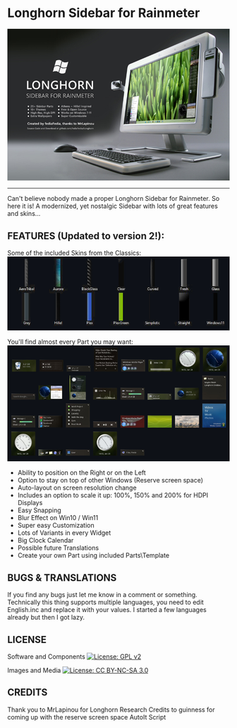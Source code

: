 Longhorn Sidebar for Rainmeter
=======================
![Preview](https://github.com/fediaFedia/Longhorn/blob/main/preview.jpg)

---------------
Can't believe nobody made a proper Longhorn Sidebar for Rainmeter.
So here it is!
A modernized, yet nostalgic Sidebar with lots of great features and skins...

FEATURES (Updated to version 2!):
----
Some of the included Skins from the Classics:
![Skins](https://github.com/fediaFedia/Longhorn/blob/main/preview-skins.jpg)

You'll find almost every Part you may want:
![Parts](https://github.com/fediaFedia/Longhorn/blob/main/preview-parts.png)

- Ability to position on the Right or on the Left
- Option to stay on top of other Windows (Reserve screen space)
- Auto-layout on screen resolution change
- Includes an option to scale it up: 100%, 150% and 200% for HDPI Displays
- Easy Snapping
- Blur Effect on Win10 / Win11
- Super easy Customization
- Lots of Variants in every Widget
- Big Clock Calendar
- Possible future Translations
- Create your own Part using included Parts\Template

BUGS & TRANSLATIONS
----
If you find any bugs just let me know in a comment or something.
Technically this thing supports multiple languages, you need to edit English.inc and replace it with your values.
I started a few languages already but then I got lazy.

LICENSE
-------
Software and Components
[![License: GPL v2](https://img.shields.io/badge/License-GPL%20v2-blue.svg)](https://www.gnu.org/licenses/old-licenses/gpl-2.0.en.html)

Images and Media 
[![License: CC BY-NC-SA 3.0](https://licensebuttons.net/l/by-nc-sa/3.0/80x15.png)](https://creativecommons.org/licenses/by-nc-sa/3.0/)

CREDITS
------
Thank you to MrLapinou for Longhorn Research
Credits to guinness for coming up with the reserve screen space AutoIt Script
